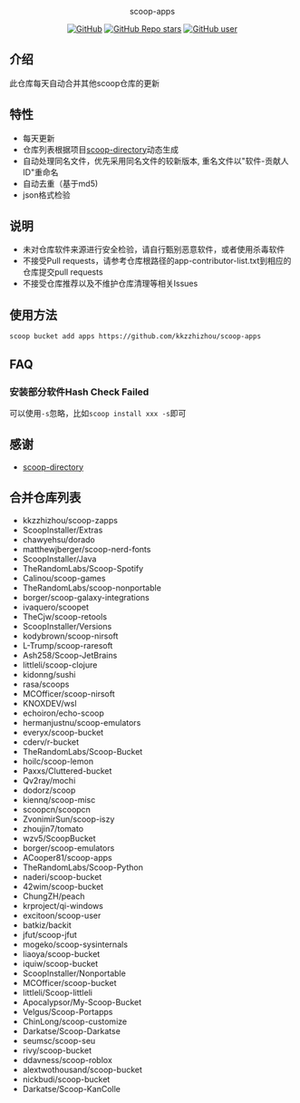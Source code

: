 <p align="center">
  scoop-apps
</p>
<p align="center">
  <a href="https://github.com/kkzzhizhou/scoop-apps"><img alt="GitHub" src="https://img.shields.io/badge/Readme--Style-standard--repository-brightgreen?style=flat-square&color=f83500"/></a>
  <a href="https://github.com/kkzzhizhou/scoop-apps"><img alt="GitHub Repo stars" src="https://img.shields.io/github/stars/kkzzhizhou/scoop-apps?style=flat-square"/></a>
  <a href="https://github.com/kkzzhizhou"><img alt="GitHub user" src="https://img.shields.io/badge/author-kkzzhizhou-brightgreen?style=flat-square"/></a>
</p>


## 介绍

此仓库每天自动合并其他scoop仓库的更新

## 特性

- 每天更新
- 仓库列表根据项目[scoop-directory](https://github.com/rasa/scoop-directory)动态生成
- 自动处理同名文件，优先采用同名文件的较新版本, 重名文件以"软件-贡献人ID"重命名
- 自动去重（基于md5)
- json格式检验

## 说明

- 未对仓库软件来源进行安全检验，请自行甄别恶意软件，或者使用杀毒软件
- 不接受Pull requests，请参考仓库根路径的app-contributor-list.txt到相应的仓库提交pull requests
- 不接受仓库推荐以及不维护仓库清理等相关Issues

## 使用方法

```
scoop bucket add apps https://github.com/kkzzhizhou/scoop-apps
```

## FAQ

### 安装部分软件Hash Check Failed

可以使用`-s`忽略，比如`scoop install xxx -s`即可

## 感谢

- [scoop-directory](https://github.com/rasa/scoop-directory)

## 合并仓库列表

- kkzzhizhou/scoop-zapps
- ScoopInstaller/Extras
- chawyehsu/dorado
- matthewjberger/scoop-nerd-fonts
- ScoopInstaller/Java
- TheRandomLabs/Scoop-Spotify
- Calinou/scoop-games
- TheRandomLabs/scoop-nonportable
- borger/scoop-galaxy-integrations
- ivaquero/scoopet
- TheCjw/scoop-retools
- ScoopInstaller/Versions
- kodybrown/scoop-nirsoft
- L-Trump/scoop-raresoft
- Ash258/Scoop-JetBrains
- littleli/scoop-clojure
- kidonng/sushi
- rasa/scoops
- MCOfficer/scoop-nirsoft
- KNOXDEV/wsl
- echoiron/echo-scoop
- hermanjustnu/scoop-emulators
- everyx/scoop-bucket
- cderv/r-bucket
- TheRandomLabs/Scoop-Bucket
- hoilc/scoop-lemon
- Paxxs/Cluttered-bucket
- Qv2ray/mochi
- dodorz/scoop
- kiennq/scoop-misc
- scoopcn/scoopcn
- ZvonimirSun/scoop-iszy
- zhoujin7/tomato
- wzv5/ScoopBucket
- borger/scoop-emulators
- ACooper81/scoop-apps
- TheRandomLabs/Scoop-Python
- naderi/scoop-bucket
- 42wim/scoop-bucket
- ChungZH/peach
- krproject/qi-windows
- excitoon/scoop-user
- batkiz/backit
- jfut/scoop-jfut
- mogeko/scoop-sysinternals
- liaoya/scoop-bucket
- iquiw/scoop-bucket
- ScoopInstaller/Nonportable
- MCOfficer/scoop-bucket
- littleli/Scoop-littleli
- Apocalypsor/My-Scoop-Bucket
- Velgus/Scoop-Portapps
- ChinLong/scoop-customize
- Darkatse/Scoop-Darkatse
- seumsc/scoop-seu
- rivy/scoop-bucket
- ddavness/scoop-roblox
- alextwothousand/scoop-bucket
- nickbudi/scoop-bucket
- Darkatse/Scoop-KanColle
